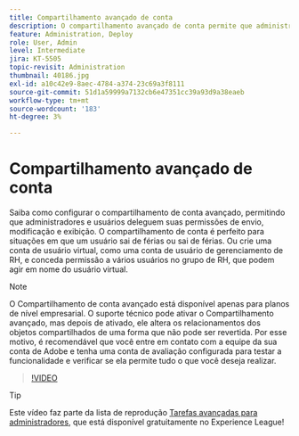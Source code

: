 ```yaml
---
title: Compartilhamento avançado de conta
description: O compartilhamento avançado de conta permite que administradores e usuários deleguem suas permissões de envio, modificação e exibição
feature: Administration, Deploy
role: User, Admin
level: Intermediate
jira: KT-5505
topic-revisit: Administration
thumbnail: 40186.jpg
exl-id: a10c42e9-8aec-4784-a374-23c69a3f8111
source-git-commit: 51d1a59999a7132cb6e47351cc39a93d9a38eaeb
workflow-type: tm+mt
source-wordcount: '183'
ht-degree: 3%

---
```


# Compartilhamento avançado de conta

Saiba como configurar o compartilhamento de conta avançado, permitindo que administradores e usuários deleguem suas permissões de envio, modificação e exibição. O compartilhamento de conta é perfeito para situações em que um usuário sai de férias ou sai de férias. Ou crie uma conta de usuário virtual, como uma conta de usuário de gerenciamento de RH, e conceda permissão a vários usuários no grupo de RH, que podem agir em nome do usuário virtual.

>[!NOTE]
>
>O Compartilhamento de conta avançado está disponível apenas para planos de nível empresarial. O suporte técnico pode ativar o Compartilhamento avançado, mas depois de ativado, ele altera os relacionamentos dos objetos compartilhados de uma forma que não pode ser revertida. Por esse motivo, é recomendável que você entre em contato com a equipe da sua conta de Adobe e tenha uma conta de avaliação configurada para testar a funcionalidade e verificar se ela permite tudo o que você deseja realizar.

>[!VIDEO](https://video.tv.adobe.com/v/40186?quality=12&learn=on&hidetitle=true)

>[!TIP]
>
>Este vídeo faz parte da lista de reprodução [Tarefas avançadas para administradores](https://experienceleague.adobe.com/en/playlists/acrobat-sign-perform-advanced-tasks-administrators), que está disponível gratuitamente no Experience League!
